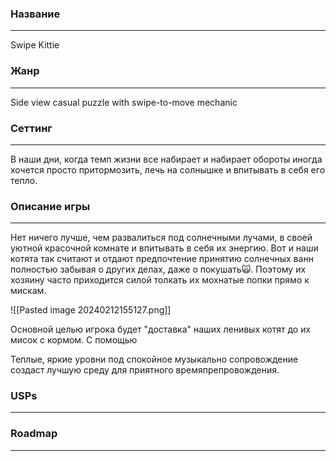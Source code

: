 
### Название
---
Swipe Kittie 
### Жанр
---
Side view casual puzzle with swipe-to-move mechanic
### Сеттинг
---
В наши дни, когда темп жизни все набирает и набирает обороты иногда хочется просто притормозить, лечь на солнышке и впитывать в себя его тепло. 
### Описание игры
---
Нет ничего лучше, чем развалиться под солнечными лучами, в своей уютной красочной комнате и впитывать в себя их энергию. Вот и наши котята так считают и отдают предпочтение принятию солнечных ванн полностью забывая о других делах, даже о покушать🙀. Поэтому их хозяину часто приходится силой толкать их мохнатые попки прямо к мискам.

![[Pasted image 20240212155127.png]]

Основной целью игрока будет "доставка" наших ленивых котят до их мисок с кормом. С помощью 

Теплые, яркие уровни под спокойное музыкально сопровождение создаст лучшую среду для приятного времяпрепровождения. 

### USPs
---

### Roadmap
---

###

###

